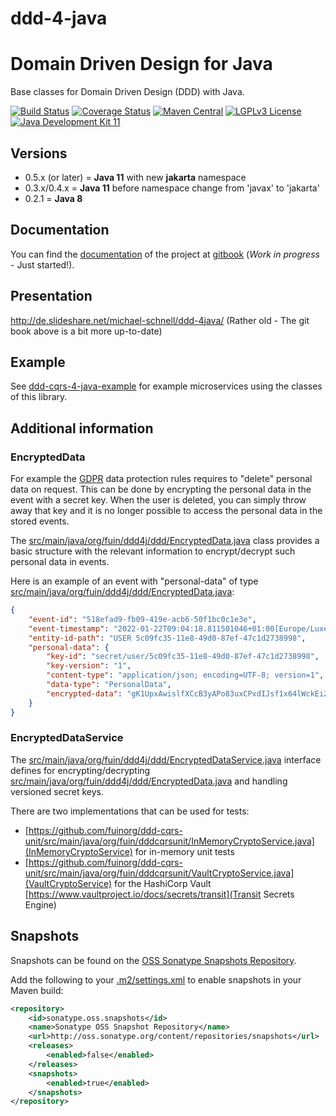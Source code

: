 # ddd-4-java

# Domain Driven Design for Java
Base classes for Domain Driven Design (DDD) with Java.

[![Build Status](https://jenkins.fuin.org/job/ddd-4-java/badge/icon)](https://jenkins.fuin.org/job/ddd-4-java/)
[![Coverage Status](https://sonarcloud.io/api/project_badges/measure?project=org.fuin%3Addd-4-java&metric=coverage)](https://sonarcloud.io/dashboard?id=org.fuin%3Addd-4-java)
[![Maven Central](https://maven-badges.herokuapp.com/maven-central/org.fuin/ddd-4-java/badge.svg)](https://maven-badges.herokuapp.com/maven-central/org.fuin/ddd-4-java/)
[![LGPLv3 License](http://img.shields.io/badge/license-LGPLv3-blue.svg)](https://www.gnu.org/licenses/lgpl.html)
[![Java Development Kit 11](https://img.shields.io/badge/JDK-11-green.svg)](https://openjdk.java.net/projects/jdk/11/)

## Versions
- 0.5.x (or later) = **Java 11** with new **jakarta** namespace
- 0.3.x/0.4.x = **Java 11** before namespace change from 'javax' to 'jakarta'
- 0.2.1 = **Java 8**


## Documentation
You can find the [documentation](https://app.gitbook.com/@fuinorg/s/ddd-4-java/) of the project at [gitbook](https://app.gitbook.com/@fuinorg/spaces/) (*Work in progress* - Just started!).

## Presentation
http://de.slideshare.net/michael-schnell/ddd-4java/ (Rather old - The git book above is a bit more up-to-date)

## Example
See [ddd-cqrs-4-java-example](https://github.com/fuinorg/ddd-cqrs-4-java-example) for example microservices using the classes of this library.

## Additional information

### EncryptedData
For example the [GDPR](https://gdpr.eu/) data protection rules requires to "delete" personal data on request. This can be done by encrypting the personal data in the event with a secret key. When the user is deleted, you can simply throw away that key and it is no longer possible to access the personal data in the stored events.

The [src/main/java/org/fuin/ddd4j/ddd/EncryptedData.java](EncryptedData) class provides a basic structure with the relevant information to encrypt/decrypt such personal data in events.

Here is an example of an event with "personal-data" of type [src/main/java/org/fuin/ddd4j/ddd/EncryptedData.java](EncryptedData.java):

```json
{
	"event-id": "518efad9-fb09-419e-acb6-50f1bc0c1e3e",
	"event-timestamp": "2022-01-22T09:04:18.811501046+01:00[Europe/Luxembourg]",
	"entity-id-path": "USER 5c09fc35-11e8-49d0-87ef-47c1d2738998",
	"personal-data": {
		"key-id": "secret/user/5c09fc35-11e8-49d0-87ef-47c1d2738998",
		"key-version": "1",
		"content-type": "application/json; encoding=UTF-8; version=1",
		"data-type": "PersonalData",
		"encrypted-data": "gK1UpxAwislfXCcB3yAPo83uxCPxdIJsf1x64lWckEi21oZiwIjHudEoeJge7KksfougPkHKl08/1ZW/iU7tqnVF8uv5a3Fh79lHPcHBkePhCOzoDnIh05IfVA2IrTQ6"
	}
}
```

### EncryptedDataService
The [src/main/java/org/fuin/ddd4j/ddd/EncryptedDataService.java](EncryptedDataService) interface defines for encrypting/decrypting [src/main/java/org/fuin/ddd4j/ddd/EncryptedData.java](EncryptedData) and handling versioned secret keys.

There are two implementations that can be used for tests:

- [https://github.com/fuinorg/ddd-cqrs-unit/src/main/java/org/fuin/dddcqrsunit/InMemoryCryptoService.java](InMemoryCryptoService) for in-memory unit tests
- [https://github.com/fuinorg/ddd-cqrs-unit/src/main/java/org/fuin/dddcqrsunit/VaultCryptoService.java](VaultCryptoService) for the HashiCorp Vault [https://www.vaultproject.io/docs/secrets/transit](Transit Secrets Engine)


## Snapshots

Snapshots can be found on the [OSS Sonatype Snapshots Repository](http://oss.sonatype.org/content/repositories/snapshots/org/fuin "Snapshot Repository"). 

Add the following to your [.m2/settings.xml](http://maven.apache.org/ref/3.2.1/maven-settings/settings.html "Reference configuration") to enable snapshots in your Maven build:

```xml
<repository>
    <id>sonatype.oss.snapshots</id>
    <name>Sonatype OSS Snapshot Repository</name>
    <url>http://oss.sonatype.org/content/repositories/snapshots</url>
    <releases>
        <enabled>false</enabled>
    </releases>
    <snapshots>
        <enabled>true</enabled>
    </snapshots>
</repository>
```

